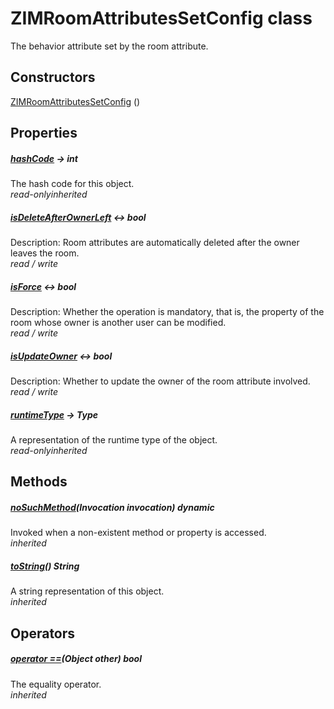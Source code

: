 


# ZIMRoomAttributesSetConfig class









<p>The behavior attribute set by the room attribute.</p>




## Constructors

[ZIMRoomAttributesSetConfig](../zego_uikit_prebuilt_live_audio_room/ZIMRoomAttributesSetConfig/ZIMRoomAttributesSetConfig.md) ()

   


## Properties

##### [hashCode](../zego_uikit_prebuilt_live_audio_room/ZIMRoomAttributesSetConfig/hashCode.md) &#8594; int



The hash code for this object.  
_<span class="feature">read-only</span><span class="feature">inherited</span>_



##### [isDeleteAfterOwnerLeft](../zego_uikit_prebuilt_live_audio_room/ZIMRoomAttributesSetConfig/isDeleteAfterOwnerLeft.md) &#8596; bool



Description: Room attributes are automatically deleted after the owner leaves the room.  
_<span class="feature">read / write</span>_



##### [isForce](../zego_uikit_prebuilt_live_audio_room/ZIMRoomAttributesSetConfig/isForce.md) &#8596; bool



Description: Whether the operation is mandatory, that is, the property of the room whose owner is another user can be modified.  
_<span class="feature">read / write</span>_



##### [isUpdateOwner](../zego_uikit_prebuilt_live_audio_room/ZIMRoomAttributesSetConfig/isUpdateOwner.md) &#8596; bool



Description: Whether to update the owner of the room attribute involved.  
_<span class="feature">read / write</span>_



##### [runtimeType](../zego_uikit_prebuilt_live_audio_room/ZIMRoomAttributesSetConfig/runtimeType.md) &#8594; Type



A representation of the runtime type of the object.  
_<span class="feature">read-only</span><span class="feature">inherited</span>_





## Methods

##### [noSuchMethod](../zego_uikit_prebuilt_live_audio_room/ZIMRoomAttributesSetConfig/noSuchMethod.md)(Invocation invocation) dynamic



Invoked when a non-existent method or property is accessed.  
_<span class="feature">inherited</span>_



##### [toString](../zego_uikit_prebuilt_live_audio_room/ZIMRoomAttributesSetConfig/toString.md)() String



A string representation of this object.  
_<span class="feature">inherited</span>_





## Operators

##### [operator ==](../zego_uikit_prebuilt_live_audio_room/ZIMRoomAttributesSetConfig/operator_equals.md)(Object other) bool



The equality operator.  
_<span class="feature">inherited</span>_















